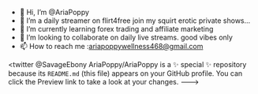 - 👋 Hi, I’m @AriaPoppy
- 👀 I’m a daily streamer on flirt4free join my squirt erotic private shows...
- 🌱 I’m currently learning forex trading and affiliate marketing
- 💞️ I’m looking to collaborate on daily live streams. good vibes only
- 📫 How to reach me :ariapoppywellness468@gmail.com

<twitter @SavageEbony
AriaPoppy/AriaPoppy is a ✨ special ✨ repository because its `README.md` (this file) appears on your GitHub profile.
You can click the Preview link to take a look at your changes.
--->
